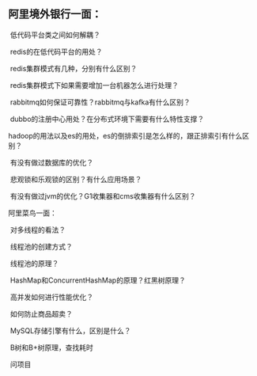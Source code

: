 ## 阿里境外银行一面：

​	低代码平台类之间如何解耦？

​	redis的在低代码平台的用处？

​	redis集群模式有几种，分别有什么区别？

​	redis集群模式下如果需要增加一台机器怎么进行处理？

​    rabbitmq如何保证可靠性？rabbitmq与kafka有什么区别？

​    dubbo的注册中心用处？在分布式环境下需要有什么特性支撑？

​    hadoop的用法以及es的用处，es的倒排索引是怎么样的，跟正排索引有什么区别？

​	有没有做过数据库的优化？

​	悲观锁和乐观锁的区别？有什么应用场景？

​	有没有做过jvm的优化？G1收集器和cms收集器有什么区别？







阿里菜鸟一面：

​	对多线程的看法？

​	线程池的创建方式？

​	线程池的原理？

​	HashMap和ConcurrentHashMap的原理？红黑树原理？

​	高并发如何进行性能优化？

​	如何防止商品超卖？

​	MySQL存储引擎有什么，区别是什么？

​	B树和B+树原理，查找耗时

​	问项目







